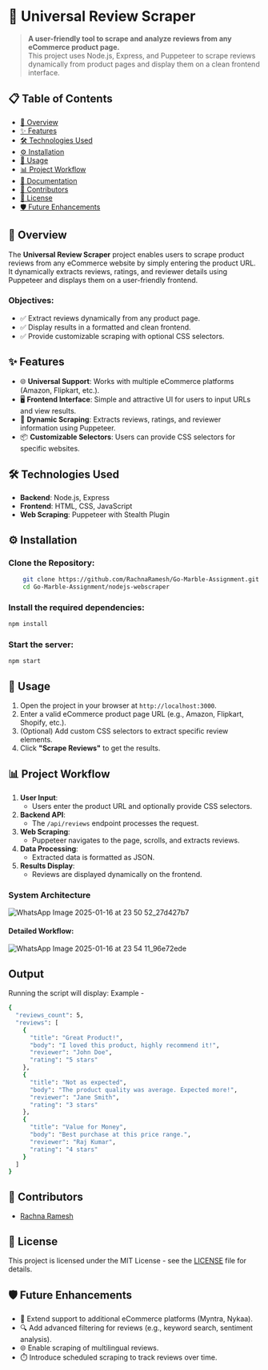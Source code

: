 # 🌟 Universal Review Scraper

> **A user-friendly tool to scrape and analyze reviews from any eCommerce product page.**  
This project uses Node.js, Express, and Puppeteer to scrape reviews dynamically from product pages and display them on a clean frontend interface.



## 📋 Table of Contents
- [📖 Overview](#-overview)
- [✨ Features](#-features)
- [🛠 Technologies Used](#-technologies-used)
- [⚙️ Installation](#️-installation)
- [🚀 Usage](#-usage)
- [📊 Project Workflow](#-project-workflow)
- [📜 Documentation](#-documentation)
- [🤝 Contributors](#-contributors)
- [📜 License](#-license)
- [🛡️ Future Enhancements](#-future-enhancements)



## 📖 Overview

The **Universal Review Scraper** project enables users to scrape product reviews from any eCommerce website by simply entering the product URL. It dynamically extracts reviews, ratings, and reviewer details using Puppeteer and displays them on a user-friendly frontend.


### Objectives:
- ✅ Extract reviews dynamically from any product page.
- ✅ Display results in a formatted and clean frontend.
- ✅ Provide customizable scraping with optional CSS selectors.



## ✨ Features
- 🌐 **Universal Support**: Works with multiple eCommerce platforms (Amazon, Flipkart, etc.).
- 🖥 **Frontend Interface**: Simple and attractive UI for users to input URLs and view results.
- 🤖 **Dynamic Scraping**: Extracts reviews, ratings, and reviewer information using Puppeteer.
- 📦 **Customizable Selectors**: Users can provide CSS selectors for specific websites.



## 🛠 Technologies Used
- **Backend**: Node.js, Express
- **Frontend**: HTML, CSS, JavaScript
- **Web Scraping**: Puppeteer with Stealth Plugin



## ⚙️ Installation

### Clone the Repository:
```bash
    git clone https://github.com/RachnaRamesh/Go-Marble-Assignment.git
    cd Go-Marble-Assignment/nodejs-webscraper
```
### Install the required dependencies:
```bash
npm install
```
### Start the server:
```bash
npm start
```


## 🚀 **Usage**

1. Open the project in your browser at `http://localhost:3000`.
2. Enter a valid eCommerce product page URL (e.g., Amazon, Flipkart, Shopify, etc.).
3. (Optional) Add custom CSS selectors to extract specific review elements.
4. Click **"Scrape Reviews"** to get the results.



## 📊 **Project Workflow**

1. **User Input**:
   - Users enter the product URL and optionally provide CSS selectors.
2. **Backend API**:
   - The `/api/reviews` endpoint processes the request.
3. **Web Scraping**:
   - Puppeteer navigates to the page, scrolls, and extracts reviews.
4. **Data Processing**:
   - Extracted data is formatted as JSON.
5. **Results Display**:
   - Reviews are displayed dynamically on the frontend.



### **System Architecture**
![WhatsApp Image 2025-01-16 at 23 50 52_27d427b7](https://github.com/user-attachments/assets/c15d8ebb-3be4-49a7-8ed4-8e5b19220312)



#### Detailed Workflow:
![WhatsApp Image 2025-01-16 at 23 54 11_96e72ede](https://github.com/user-attachments/assets/5bf3fd27-85d8-4a15-a4e8-7b44c3e713f7)

## **Output** 
Running the script will display:
Example - 
```bash
{
  "reviews_count": 5,
  "reviews": [
    {
      "title": "Great Product!",
      "body": "I loved this product, highly recommend it!",
      "reviewer": "John Doe",
      "rating": "5 stars"
    },
    {
      "title": "Not as expected",
      "body": "The product quality was average. Expected more!",
      "reviewer": "Jane Smith",
      "rating": "3 stars"
    },
    {
      "title": "Value for Money",
      "body": "Best purchase at this price range.",
      "reviewer": "Raj Kumar",
      "rating": "4 stars"
    }
  ]
}
```

## 🤝 **Contributors**

- [Rachna Ramesh](https://github.com/RachnaRamesh)


## 📜 **License**

This project is licensed under the MIT License - see the [LICENSE](LICENSE) file for details.



## 🛡️ **Future Enhancements**

- 🚀 Extend support to additional eCommerce platforms (Myntra, Nykaa).
- 🔍 Add advanced filtering for reviews (e.g., keyword search, sentiment analysis).
- 🌐 Enable scraping of multilingual reviews.
- ⏱️ Introduce scheduled scraping to track reviews over time.

